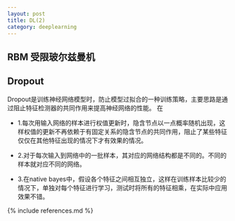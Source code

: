 ```yaml
---
layout: post
title: DL(2)
category: deeplearning
---
```


## RBM 受限玻尔兹曼机 ##


## Dropout ##
Dropout是训练神经网络模型时，防止模型过拟合的一种训练策略，主要思路是通过阻止特征检测器的共同作用来提高神经网络的性能。
在


+ 1.每次用输入网络的样本进行权值更新时，隐含节点以一点概率随机出现，这样权值的更新不再依赖于有固定关系的隐含节点的共同作用，阻止了某些特征仅仅在其他特征出现的情况下才有效果的情况。

+ 2.对于每次输入到网络中的一批样本，其对应的网络结构都是不同的。不同的样本就对应不同的网络。

+ 3.在native bayes中，假设各个特征之间相互独立，这样在训练样本比较少的情况下，单独对每个特征进行学习，测试时将所有的特征相乘，在实际中应用效果不错。



{% include references.md %}
